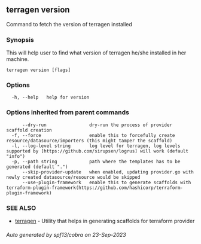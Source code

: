 ## terragen version

Command to fetch the version of terragen installed

### Synopsis

This will help user to find what version of terragen he/she installed in her machine.

```
terragen version [flags]
```

### Options

```
  -h, --help   help for version
```

### Options inherited from parent commands

```
      --dry-run                dry-run the process of provider scaffold creation
  -f, --force                  enable this to forcefully create resource/datasource/importers (this might tamper the scaffold)
  -l, --log-level string       log level for terragen, log levels supported by [https://github.com/sirupsen/logrus] will work (default "info")
  -p, --path string            path where the templates has to be generated (default ".")
      --skip-provider-update   when enabled, updating provider.go with newly created datasource/resource would be skipped
      --use-plugin-framework   enable this to generate scaffolds with terraform-plugin-framework(https://github.com/hashicorp/terraform-plugin-framework)
```

### SEE ALSO

* [terragen](terragen.md)	 - Utility that helps in generating scaffolds for terraform provider

###### Auto generated by spf13/cobra on 23-Sep-2023
